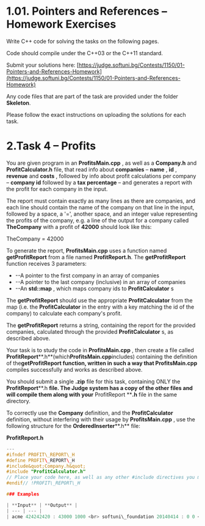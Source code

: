 # 1.01. Pointers and References – Homework Exercises

Write C++ code for solving the tasks on the following pages.

Code should compile under the C++03 or the C++11 standard.

Submit your solutions here: [https://judge.softuni.bg/Contests/1150/01-Pointers-and-References-Homework](https://judge.softuni.bg/Contests/1150/01-Pointers-and-References-Homework)

Any code files that are part of the task are provided under the folder **Skeleton**.

Please follow the exact instructions on uploading the solutions for each task.

# 2.Task 4 – Profits

You are given program in an **ProfitsMain.cpp** , as well as a **Company.h** and **ProfitCalculator.h** file, that read info about **companies** – **name** , **id** , **revenue** and **costs** , followed by info about profit calculations per company – **company id** followed by a **tax percentage** – and generates a report with the profit for each company in the input.

The report must contain exactly as many lines as there are companies, and each line should contain the name of the company on that line in the input, followed by a space, a &#39;=&#39;, another space, and an integer value representing the profits of the company, e.g. a line of the output for a company called **TheCompany** with a profit of **42000** should look like this:

TheCompany = 42000

To generate the report, **ProfitsMain.cpp** uses a function named **getProfitReport** from a file named **ProfitReport.h**. The **getProfitReport** function receives 3 parameters:

- --A pointer to the first company in an array of companies
- --A pointer to the last company (inclusive) in an array of companies
- --An **std::map** , which maps company ids to **ProfitCalculator** s

The **getProfitReport** should use the appropriate **ProfitCalculator** from the map (i.e. the **ProfitCalculator** in the entry with a key matching the id of the company) to calculate each company&#39;s profit.

The **getProfitReport** returns a string, containing the report for the provided companies, calculated through the provided **ProfitCalculator** s, as described above.

Your task is to study the code in **ProfitsMain.cpp** , then create a file called **ProfitReport****.h**(which**ProfitsMain.cpp**includes) containing the definition of the**getProfitReport **function, written in such a way that** ProfitsMain.cpp** compiles successfully and works as described above.

You should submit a single **.zip** file for this task, containing ONLY the **ProfitReport****.h **file. The Judge system has a copy of the other files and will compile them along with your** ProfitReport ****.h** file in the same directory.

To correctly use the **Company** definition, and the **ProfitCalculator** definition, without interfering with their usage by **ProfitsMain.cpp** , use the following structure for the **OrderedInserter****.h** file:

**ProfitReport.h**
```cpp
--- 
#ifndef PROFIT\_REPORT\_H
#define PROFIT\_REPORT\_H
#include&quot;Company.h&quot;
#include "ProfitCalculator.h"
// Place your code here, as well as any other #include directives you might need
#endif// !PROFIT\_REPORT\_H

### Examples

| **Input** | **Output** |
| --- | --- |
| acme 424242420 : 43000 1000 <br> softuni\_foundation 20140414 : 0 0 <br> itjoro 878968302 : 100 25 <br> end <br> 878968302 0 <br> 424242420 10 <br> 20140414 30 <br> end | acme = 37800 <br> softuni\_foundation = 0 <br> itjoro = 75 |
